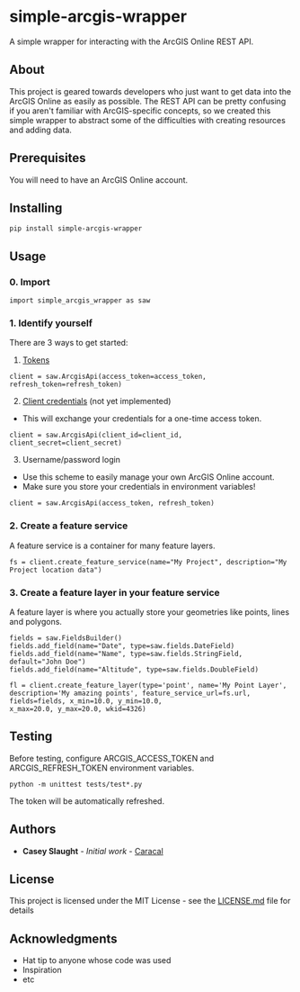 # simple-arcgis-wrapper

A simple wrapper for interacting with the ArcGIS Online REST API.

## About

This project is geared towards developers who just want to get data into the ArcGIS Online as easily as possible. The REST API can be pretty confusing if you aren't familiar with ArcGIS-specific concepts, so we created this simple wrapper to abstract some of the difficulties with creating resources and adding data.

## Prerequisites

You will need to have an ArcGIS Online account.

## Installing

```
pip install simple-arcgis-wrapper
```

## Usage

### 0. Import
```
import simple_arcgis_wrapper as saw
```

### 1. Identify yourself
There are 3 ways to get started:

1. [Tokens](https://developers.arcgis.com/documentation/core-concepts/security-and-authentication/server-based-user-logins/)

```
client = saw.ArcgisApi(access_token=access_token, refresh_token=refresh_token)
```

2. [Client credentials](https://developers.arcgis.com/labs/rest/get-an-access-token/) (not yet implemented)

- This will exchange your credentials for a one-time access token.

```
client = saw.ArcgisApi(client_id=client_id, client_secret=client_secret)
```

3. Username/password login
- Use this scheme to easily manage your own ArcGIS Online account.
- Make sure you store your credentials in environment variables!


```
client = saw.ArcgisApi(access_token, refresh_token)
```

### 2. Create a feature service

A feature service is a container for many feature layers.

```
fs = client.create_feature_service(name="My Project", description="My Project location data")
```

### 3. Create a feature layer in your feature service

A feature layer is where you actually store your geometries like points, lines and polygons.

```
fields = saw.FieldsBuilder()
fields.add_field(name="Date", type=saw.fields.DateField)
fields.add_field(name="Name", type=saw.fields.StringField, default="John Doe")
fields.add_field(name="Altitude", type=saw.fields.DoubleField)

fl = client.create_feature_layer(type='point', name='My Point Layer', description='My amazing points', feature_service_url=fs.url, fields=fields, x_min=10.0, y_min=10.0, 
x_max=20.0, y_max=20.0, wkid=4326)
```


## Testing

Before testing, configure ARCGIS_ACCESS_TOKEN and ARCGIS_REFRESH_TOKEN environment variables.

```
python -m unittest tests/test*.py
```

The token will be automatically refreshed.

## Authors

* **Casey Slaught** - *Initial work* - [Caracal](https://github.com/caracal-cloud)

## License

This project is licensed under the MIT License - see the [LICENSE.md](LICENSE.md) file for details

## Acknowledgments

* Hat tip to anyone whose code was used
* Inspiration
* etc
